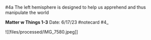 #4a
The left hemisphere is designed
to help us apprehend and thus
manipulate
the world


**Matter w Things 1-3** 
Date: 6/17/23
 #notecard
 #4_ 

![[files/processed/IMG_7580.jpeg]]